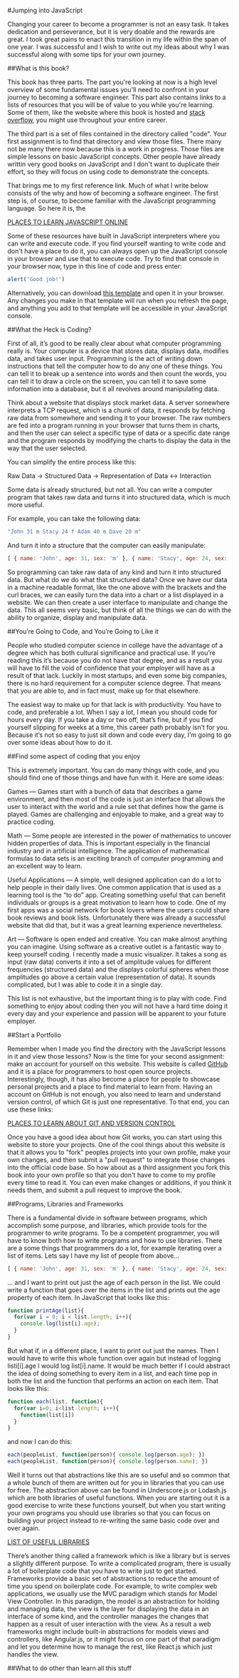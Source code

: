 #Jumping into JavaScript

Changing your career to become a programmer is not an easy task. It takes dedication and perseverance, but it is very doable and the rewards are great. I took great pains to enact this transition in my life within the span of one year. I was successful and I wish to write out my ideas about why I was successful along with some tips for your own journey.

##What is this book?

This book has three parts. The part you're looking at now is a high level overview of some fundamental issues you'll need to confront in your journey to becoming a software engineer. This part also contains links to a lists of resources that you will be of value to you while you're learning. Some of them, like the website where this book is hosted and [stack overflow](http://www.stackoverflow.com), you might use throughout your entire career.

The third part is a set of files contained in the directory called "code". Your first assignment is to find that directory and view those files. There many not be many there now because this is a work in progress. Those files are simple lessons on basic JavaScript concepts. Other people have already writtin very good books on JavaScript and I don't want to duplicate their effort, so they will focus on using code to demonstrate the concepts.

That brings me to my first reference link. Much of what I write below consists of the why and how of becoming a software engineer. The first step is, of course, to become familiar with the JavaScript programming language. So here it is, the

[PLACES TO LEARN JAVASCRIPT ONLINE](https://github.com/incrediblesound/Jump-Into-JavaScript/blob/master/references/learn_javascript.md)

Some of these resources have built in JavaScript interpreters where you can write and execute code. If you find yourself wanting to write code and don't have a place to do it, you can always open up the JavaScript console in your browser and use that to execute code. Try to find that console in your browser now, type in this line of code and press enter:

```javascript
alert('Good job!')
```

Alternatively, you can download [this template](https://github.com/incrediblesound/Jump-Into-JavaScript/blob/master/code/0_template.html) and open it in your browser. Any changes you make in that template will run when you refresh the page, and anything you add to that template will be accessible in your JavaScript console.

##What the Heck is Coding?

First of all, it’s good to be really clear about what computer programming really is. Your computer is a device that stores data, displays data, modifies data, and takes user input. Programming is the act of writing down instructions that tell the computer how to do any one of these things. You can tell it to break up a sentence into words and then count the words, you can tell it to draw a circle on the screen, you can tell it to save some information into a database, but it all revolves around manipulating data. 

Think about a website that displays stock market data. A server somewhere interprets a TCP request, which is a chunk of data, it responds by fetching raw data from somewhere and sending it to your browser. The raw numbers are fed into a program running in your browser that turns them in charts, and then the user can select a specific type of data or a specific date range and the program responds by modifying the charts to display the data in the way that the user selected.

You can simplify the entire process like this: 

Raw Data -> Structured Data -> Representation of Data <-> Interaction

Some data is already structured, but not all. You can write a computer program that takes raw data and turns it into structured data, which is much more useful. 

For example, you can take the following data:

```javascript
"John 31 m Stacy 24 f Adam 40 m Dave 20 m"
```

And turn it into a structure that the computer can easily manipulate:

```javascript
[ { name: 'John', age: 31, sex: 'm' }, { name: 'Stacy', age: 24, sex: 'f' } ]
```

So programming can take raw data of any kind and turn it into structured data. But what do we do what that structured data? Once we have our data in a machine readable format, like the one above with the brackets and the curl braces, we can easily turn the data into a chart or a list displayed in a website. We can then create a user interface to manipulate and change the data. This all seems very basic, but think of all the things we can do with the ability to organize, display and manipulate data.

##You’re Going to Code, and You’re Going to Like it

People who studied computer science in college have the advantage of a degree which has both cultural significance and practical use. If you’re reading this it’s because you do not have that degree, and as a result you will have to fill the void of confidence that your employer will have as a result of that lack. Luckily in most startups, and even some big companies, there is no hard requirement for a computer science degree. That means that you are able to, and in fact must, make up for that elsewhere.

The easiest way to make up for that lack is with productivity. You have to code, and preferable a lot. When I say a lot, I mean you should code for hours every day. If you take a day or two off, that’s fine, but if you find yourself slipping for weeks at a time, this career path probably isn’t for you. Because it’s not so easy to just sit down and code every day, I’m going to go over some ideas about how to do it.

##Find some aspect of coding that you enjoy

This is extremely important. You can do many things with code, and you should find one of those things and have fun with it. Here are some ideas:

Games — Games start with a bunch of data that describes a game environment, and then most of the code is just an interface that allows the user to interact with the world and a rule set that defines how the game is played. Games are challenging and enjoyable to make, and a great way to practice coding.

Math — Some people are interested in the power of mathematics to uncover hidden properties of data. This is important especially in the financial industry and in artificial intelligence. The application of mathematical formulas to data sets is an exciting branch of computer programming and an excellent way to learn.

Useful Applications — A simple, well designed application can do a lot to help people in their daily lives. One common application that is used as a learning tool is the “to do” app. Creating something useful that can benefit individuals or groups is a great motivation to learn how to code. One of my first apps was a social network for book lovers where the users could share book reviews and book lists. Unfortunately there was already a successful website that did that, but it was a great learning experience nevertheless.

Art — Software is open ended and creative. You can make almost anything you can imagine. Using software as a creative outlet is a fantastic way to keep yourself coding. I recently made a music visualizer. It takes a song as input (raw data) converts it into a set of amplitude values for different frequencies (structured data) and the displays colorful spheres when those amplitudes go above a certain value (representation of data). It sounds complicated, but I was able to code it in a single day.

This list is not exhaustive, but the important thing is to play with code. Find something to enjoy about coding then you will not have a hard time doing it every day and your experience and passion will be apparent to your future employer.

##Start a Portfolio

Remember when I made you find the directory with the JavaScript lessons in it and view those lessons? Now is the time for your second assignment: make an account for yourself on this website. This website is called [GitHub](www.github.com) and it is a place for programmers to host open source projects. Interestingly, though, it has also become a place for people to showcase personal projects and a place to find material to learn from. Having an account on GitHub is not enough, you also need to learn and understand version control, of which Git is just one representative. To that end, you can use these links:

[PLACES TO LEARN ABOUT GIT AND VERSION CONTROL](https://github.com/incrediblesound/Jump-Into-JavaScript/blob/master/references/version_control.md)

Once you have a good idea about how Git works, you can start using this website to store your projects. One of the cool things about this website is that it allows you to "fork" peoples projects into your own profile, make your own changes, and then submit a "pull request" to integrate those changes into the official code base. So how about as a third assignment you fork this book into your own profile so that you don't have to come to my profile every time to read it. You can even make changes or additions, if you think it needs them, and submit a pull request to improve the book.

##Programs, Libraries and Frameworks

There is a fundamental divide in software between programs, which accomplish some purpose, and libraries, which provide tools for the programmer to write programs. To be a competent programmer, you will have to know both how to write programs and how to use libraries. There are a some things that programmers do a lot, for example iterating over a list of items. Lets say I have my list of people from above…

```javascript
[ { name: 'John', age: 31, sex: 'm' }, { name: 'Stacy', age: 24, sex: 'f' } ]
```

… and I want to print out just the age of each person in the list. We could write a function that goes over the items in the list and prints out the age property of each item. In JavaScript that looks like this:

```javascript
function printAge(list){
  for(var i = 0; i < list.length; i++){
    console.log(list[i].age);
  }
}
```

But what if, in a different place, I want to print out just the names. Then I would have to write this whole function over again but instead of logging listi[i].age I would log list[i].name. It would be much better if I could abstract the idea of doing something to every item in a list, and each time pop in both the list and the function that performs an action on each item. That looks like this:

```javascript
function each(list, function){
  for(var i=0; i<list.length; i++){
    function(list[i])
  }
}
```
and now I can do this:

```javascript
each(peopleList, function(person){ console.log(person.age); })
each(peopleList, function(person){ console.log(person.name); })
```

Well it turns out that abstractions like this are so useful and so common that a whole bunch of them are written out for you in libraries that you can use for free. The abstraction above can be found in Underscore.js or Lodash.js which are both libraries of useful functions. When you are starting out it is a good exercise to write these functions yourself, but when you start writing your own programs you should use libraries so that you can focus on building your project instead to re-writing the same basic code over and over again.

[LIST OF USEFUL LIBRARIES](link)

There’s another thing called a framework which is like a library but is serves a slightly different purpose. To write a complicated program, there is usually a lot of boilerplate code that you have to write just to get started. Frameworks provide a basic set of abstractions to reduce the amount of time you spend on boilerplate code. For example, to write complex web applications, we usually use the MVC paradigm which stands for Model View Controller. In this paradigm, the model is an abstraction for holding and managing data, the view is the layer for displaying the data in an interface of some kind, and the controller manages the changes that happen as a result of user interaction with the view. As a result a web frameworks might include built-in abstractions for models views and controllers, like Angular.js, or it might focus on one part of that paradigm and let you determine how to manage the rest, like React.js which just handles the view.

##What to do other than learn all this stuff
